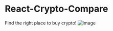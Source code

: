 # React-Crypto-Compare

Find the right place to buy crypto!
![image](https://user-images.githubusercontent.com/79219618/201468538-03a3e8df-590c-4680-9a08-44e3ea2c7180.png)
